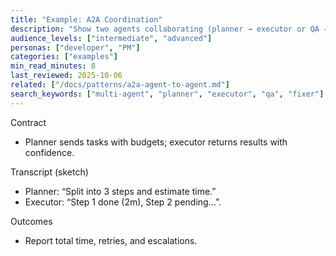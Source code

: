 ```yaml
---
title: "Example: A2A Coordination"
description: "Show two agents collaborating (planner → executor or QA → fixer) with a short transcript and outcomes."
audience_levels: ["intermediate", "advanced"]
personas: ["developer", "PM"]
categories: ["examples"]
min_read_minutes: 8
last_reviewed: 2025-10-06
related: ["/docs/patterns/a2a-agent-to-agent.md"]
search_keywords: ["multi-agent", "planner", "executor", "qa", "fixer"]
---
```


Contract

- Planner sends tasks with budgets; executor returns results with confidence.

Transcript (sketch)

- Planner: “Split into 3 steps and estimate time.”
- Executor: “Step 1 done (2m), Step 2 pending…”.

Outcomes

- Report total time, retries, and escalations.

